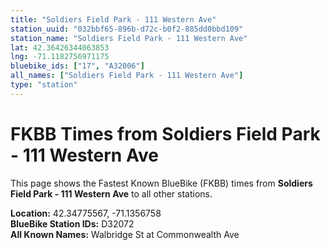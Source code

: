 ```yaml
---
title: "Soldiers Field Park - 111 Western Ave"
station_uuid: "032bbf65-896b-d72c-b0f2-885dd0bbd109"
station_name: "Soldiers Field Park - 111 Western Ave"
lat: 42.36426344063853
lng: -71.1182756971175
bluebike_ids: ["17", "A32006"]
all_names: ["Soldiers Field Park - 111 Western Ave"]
type: "station"
---
```


# FKBB Times from Soldiers Field Park - 111 Western Ave

This page shows the Fastest Known BlueBike (FKBB) times from **Soldiers Field Park - 111 Western Ave** to all other stations.

**Location:** 42.34775567, -71.1356758  
**BlueBike Station IDs:** D32072  
**All Known Names:** Walbridge St at Commonwealth Ave

